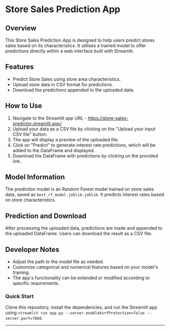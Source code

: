 # Store Sales Prediction App

## Overview

This Store Sales Prediction App is designed to help users predict stores sales based on its characteristics. It utilises a trained model to offer predictions directly within a web interface built with Streamlit.

## Features

- Predict Store Sales using store area characteristics.
- Upload store data in CSV format for predictions.
- Download the predictions appended to the uploaded data.

## How to Use

1. Navigate to the Streamlit app URL - <https://store-sales-predictor.streamlit.app/>
2. Upload your data as a CSV file by clicking on the "Upload your input CSV file" button.
3. The app will display a preview of the uploaded file.
4. Click on "Predict" to generate interest rate predictions, which will be added to the DataFrame and displayed.
5. Download the DataFrame with predictions by clicking on the provided link.

## Model Information

The prediction model is an Random Forest model trained on store sales data, saved as `best_rf_model.joblib.joblib`. It predicts interest rates based on store characteristics.

## Prediction and Download

After processing the uploaded data, predictions are made and appended to the uploaded DataFrame. Users can download the result as a CSV file.

## Developer Notes

- Adjust the path to the model file as needed.
- Customize categorical and numerical features based on your model's training.
- The app's functionality can be extended or modified according to specific requirements.

### Quick Start

Clone this repository, install the dependencies, and run the Streamlit app using `streamlit run app.py --server.enableXsrfProtection=false --server.port=7860`.

---
